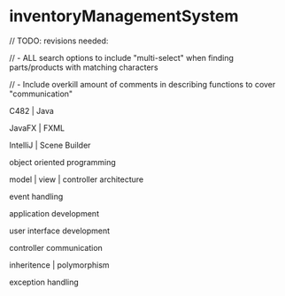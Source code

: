 # inventoryManagementSystem

// TODO: revisions needed:

// - ALL search options to include "multi-select" when finding parts/products with matching characters

// - Include overkill amount of comments in describing functions to cover "communication"




C482 | Java

JavaFX | FXML 

IntelliJ | Scene Builder

object oriented programming

model | view | controller architecture

event handling

application development

user interface development

controller communication

inheritence | polymorphism

exception handling


